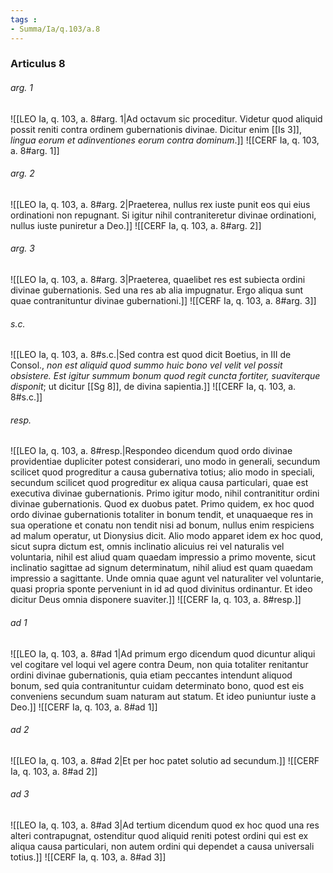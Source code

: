 ```yaml
---
tags : 
- Summa/Ia/q.103/a.8
---
```


### Articulus 8

###### arg. 1
![[LEO Ia, q. 103, a. 8#arg. 1|Ad octavum sic proceditur. Videtur quod aliquid possit reniti contra ordinem gubernationis divinae. Dicitur enim [[Is 3]], *lingua eorum et adinventiones eorum contra dominum*.]]
![[CERF Ia, q. 103, a. 8#arg. 1]]

###### arg. 2
![[LEO Ia, q. 103, a. 8#arg. 2|Praeterea, nullus rex iuste punit eos qui eius ordinationi non repugnant. Si igitur nihil contraniteretur divinae ordinationi, nullus iuste puniretur a Deo.]]
![[CERF Ia, q. 103, a. 8#arg. 2]]

###### arg. 3
![[LEO Ia, q. 103, a. 8#arg. 3|Praeterea, quaelibet res est subiecta ordini divinae gubernationis. Sed una res ab alia impugnatur. Ergo aliqua sunt quae contranituntur divinae gubernationi.]]
![[CERF Ia, q. 103, a. 8#arg. 3]]

###### s.c.
![[LEO Ia, q. 103, a. 8#s.c.|Sed contra est quod dicit Boetius, in III de Consol., *non est aliquid quod summo huic bono vel velit vel possit obsistere. Est igitur summum bonum quod regit cuncta fortiter, suaviterque disponit*; ut dicitur [[Sg 8]], de divina sapientia.]]
![[CERF Ia, q. 103, a. 8#s.c.]]

###### resp.
![[LEO Ia, q. 103, a. 8#resp.|Respondeo dicendum quod ordo divinae providentiae dupliciter potest considerari, uno modo in generali, secundum scilicet quod progreditur a causa gubernativa totius; alio modo in speciali, secundum scilicet quod progreditur ex aliqua causa particulari, quae est executiva divinae gubernationis. Primo igitur modo, nihil contranititur ordini divinae gubernationis. Quod ex duobus patet. Primo quidem, ex hoc quod ordo divinae gubernationis totaliter in bonum tendit, et unaquaeque res in sua operatione et conatu non tendit nisi ad bonum, nullus enim respiciens ad malum operatur, ut Dionysius dicit. Alio modo apparet idem ex hoc quod, sicut supra dictum est, omnis inclinatio alicuius rei vel naturalis vel voluntaria, nihil est aliud quam quaedam impressio a primo movente, sicut inclinatio sagittae ad signum determinatum, nihil aliud est quam quaedam impressio a sagittante. Unde omnia quae agunt vel naturaliter vel voluntarie, quasi propria sponte perveniunt in id ad quod divinitus ordinantur. Et ideo dicitur Deus omnia disponere suaviter.]]
![[CERF Ia, q. 103, a. 8#resp.]]

###### ad 1
![[LEO Ia, q. 103, a. 8#ad 1|Ad primum ergo dicendum quod dicuntur aliqui vel cogitare vel loqui vel agere contra Deum, non quia totaliter renitantur ordini divinae gubernationis, quia etiam peccantes intendunt aliquod bonum, sed quia contranituntur cuidam determinato bono, quod est eis conveniens secundum suam naturam aut statum. Et ideo puniuntur iuste a Deo.]]
![[CERF Ia, q. 103, a. 8#ad 1]]

###### ad 2
![[LEO Ia, q. 103, a. 8#ad 2|Et per hoc patet solutio ad secundum.]]
![[CERF Ia, q. 103, a. 8#ad 2]]

###### ad 3
![[LEO Ia, q. 103, a. 8#ad 3|Ad tertium dicendum quod ex hoc quod una res alteri contrapugnat, ostenditur quod aliquid reniti potest ordini qui est ex aliqua causa particulari, non autem ordini qui dependet a causa universali totius.]]
![[CERF Ia, q. 103, a. 8#ad 3]]

